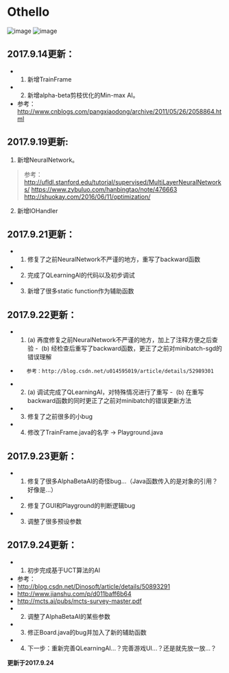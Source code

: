 # Othello

![image](https://github.com/qiaofengmarco/JavaOthello/raw/master/d1.png)
![image](https://github.com/qiaofengmarco/JavaOthello/raw/master/d2.png)

## 2017.9.14更新：
 - 1. 新增TrainFrame 
 - 2. 新增alpha-beta剪枝优化的Min-max AI。     
 -    参考：http://www.cnblogs.com/pangxiaodong/archive/2011/05/26/2058864.html

## 2017.9.19更新:
 1. 新增NeuralNetwork。 
 > 参考：
 > http://ufldl.stanford.edu/tutorial/supervised/MultiLayerNeuralNetworks/
 > https://www.zybuluo.com/hanbingtao/note/476663
 > http://shuokay.com/2016/06/11/optimization/ 
 2. 新增IOHandler

## 2017.9.21更新：
 - 1. 修复了之前NeuralNetwork不严谨的地方，重写了backward函数
 - 2. 完成了QLearningAI的代码以及初步调试
 - 3. 新增了很多static function作为辅助函数

## 2017.9.22更新：
 - 1. (a) 再度修复之前NeuralNetwork不严谨的地方，加上了注释方便之后查验
 -    (b) 经检查后重写了backward函数，更正了之前对minibatch-sgd的错误理解
 -        参考：http://blog.csdn.net/u014595019/article/details/52989301
 - 2. (a) 调试完成了QLearningAI，对特殊情况进行了重写
 -    (b) 在重写backward函数的同时更正了之前对minibatch的错误更新方法
 - 3. 修复了之前很多的小bug
 - 4. 修改了TrainFrame.java的名字 -> Playground.java

## 2017.9.23更新：
 - 1. 修复了很多AlphaBetaAI的奇怪bug...（Java函数传入的是对象的引用？好像是...）
 - 2. 修复了GUI和Playground的判断逻辑bug
 - 3. 调整了很多预设参数

## 2017.9.24更新：
 - 1. 初步完成基于UCT算法的AI
 -    参考：
 -    http://blog.csdn.net/Dinosoft/article/details/50893291
 -    http://www.jianshu.com/p/d011baff6b64
 -    http://mcts.ai/pubs/mcts-survey-master.pdf
 - 2. 调整了AlphaBetaAI的某些参数
 - 3. 修正Board.java的bug并加入了新的辅助函数
 - 4. 下一步：重新完善QLearningAI...？完善游戏UI...？还是就先放一放...？

**更新于2017.9.24**
